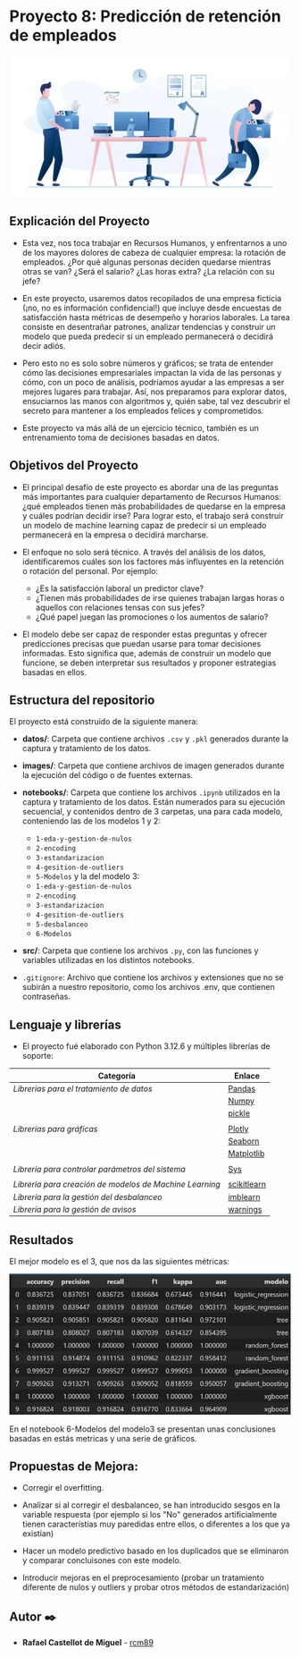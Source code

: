 # Proyecto 8: Predicción de retención de empleados

![imagen](images/foto-empleados.webp)

## Explicación del Proyecto

- Esta vez, nos toca trabajar en Recursos Humanos, y enfrentarnos a uno de los mayores dolores de cabeza de cualquier empresa: la rotación de empleados. ¿Por qué algunas personas deciden quedarse mientras otras se van? ¿Será el salario? ¿Las horas extra? ¿La relación con su jefe?

- En este proyecto, usaremos datos recopilados de una empresa ficticia (¡no, no es información confidencial!) que incluye desde encuestas de satisfacción hasta métricas de desempeño y horarios laborales. La tarea consiste en desentrañar patrones, analizar tendencias y construir un modelo que pueda predecir si un empleado permanecerá o decidirá decir adiós.

- Pero esto no es solo sobre números y gráficos; se trata de entender cómo las decisiones empresariales impactan la vida de las personas y cómo, con un poco de análisis, podríamos ayudar a las empresas a ser mejores lugares para trabajar. Así, nos preparamos para explorar datos, ensuciarnos las manos con algoritmos y, quién sabe, tal vez descubrir el secreto para mantener a los empleados felices y comprometidos.

- Este proyecto va más allá de un ejercicio técnico, también es un entrenamiento toma de decisiones basadas en datos. 

## Objetivos del Proyecto

- El principal desafío de este proyecto es abordar una de las preguntas más importantes para cualquier departamento de Recursos Humanos: ¿qué empleados tienen más probabilidades de quedarse en la empresa y cuáles podrían decidir irse? Para lograr esto, el trabajo será construir un modelo de machine learning capaz de predecir si un empleado permanecerá en la empresa o decidirá marcharse. 

- El enfoque no solo será técnico. A través del análisis de los datos, identificaremos cuáles son los factores más influyentes en la retención o rotación del personal. Por ejemplo:
   - ¿Es la satisfacción laboral un predictor clave?
   - ¿Tienen más probabilidades de irse quienes trabajan largas horas o aquellos con relaciones tensas con sus jefes?
   - ¿Qué papel juegan las promociones o los aumentos de salario?

- El modelo debe ser capaz de responder estas preguntas y ofrecer predicciones precisas que puedan usarse para tomar decisiones informadas. Esto significa que, además de construir un modelo que funcione, se deben  interpretar sus resultados y proponer estrategias basadas en ellos.

## Estructura del repositorio

El proyecto está construido de la siguiente manera:

- **datos/**: Carpeta que contiene archivos `.csv` y `.pkl` generados durante la captura y tratamiento de los datos.

- **images/**: Carpeta que contiene archivos de imagen generados durante la ejecución del código o de fuentes externas.

- **notebooks/**: Carpeta que contiene los archivos `.ipynb` utilizados en la captura y tratamiento de los datos. Están numerados para su ejecución secuencial, y contenidos dentro de 3 carpetas, una para cada modelo, conteniendo las de los modelos 1 y 2:
  - `1-eda-y-gestion-de-nulos`
  - `2-encoding`
  - `3-estandarizacion`
  - `4-gesition-de-outliers`
  - `5-Modelos`
y la del modelo 3:
  - `1-eda-y-gestion-de-nulos`
  - `2-encoding`
  - `3-estandarizacion`
  - `4-gesition-de-outliers`
  - `5-desbalanceo`
  - `6-Modelos`
  
- **src/**: Carpeta que contiene los archivos `.py`, con las funciones y variables utilizadas en los distintos notebooks.

- `.gitignore`: Archivo que contiene los archivos y extensiones que no se subirán a nuestro repositorio, como los archivos .env, que contienen contraseñas.

## Lenguaje y librerías
- El proyecto fué elaborado con Python 3.12.6 y múltiples librerías de soporte:

| **Categoría**                             | **Enlace**                                                                                 |
|-------------------------------------------|-------------------------------------------------------------------------------------------|
| *Librerías para el tratamiento de datos*  | [Pandas](https://pandas.pydata.org/docs/)                                                 |
|                                           | [Numpy](https://numpy.org/doc/)                                                           |
|                                           | [pickle](https://docs.python.org/3/library/pickle.html)                                                           |
|                                                             |
| *Librerías para gráficas*                 | [Plotly](https://plotly.com/python/)                                                      |
|                                           | [Seaborn](https://seaborn.pydata.org)                                                     |
|                                           | [Matplotlib](https://matplotlib.org/stable/index.html)                                    |
|                                                                                    |
| *Librería para controlar parámetros del sistema* | [Sys](https://docs.python.org/3/library/sys.html)                                        |
|                                     |
| *Librería para creación de modelos de Machine Learning* | [scikitlearn](https://scikit-learn.org/stable/)                                         |
| *Librería para la gestión del desbalanceo* | [imblearn](https://imbalanced-learn.org/stable/)                                          |               
| *Librería para la gestión de avisos*      | [warnings](https://docs.python.org/3/library/warnings.html)                                |

## Resultados

El mejor modelo es el 3, que nos da las siguientes métricas:

![imagen](images/metricas-modelo3.png)

En el notebook 6-Modelos del modelo3 se presentan unas conclusiones basadas en estás metricas y una serie de gráficos.


## Propuestas de Mejora:

- Corregir el overfitting.

- Analizar si al corregir el desbalanceo, se han introducido sesgos en la variable respuesta (por ejemplo si los "No" generados artificialmente tienen característias muy paredidas entre ellos, o diferentes a los que ya existían)

- Hacer un modelo predictivo basado en los duplicados que se eliminaron y comparar concluisones con este modelo.

- Introducir mejoras en el preprocesamiento (probar un tratamiento diferente de nulos y outliers y probar otros métodos de estandarización)


## Autor ✒️

* **Rafael Castellot de Miguel** - [rcm89](https://github.com/Rcm89)
